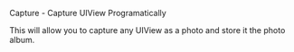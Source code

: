 Capture - Capture UIView Programatically

This will allow you to capture any UIView as a photo and store it the photo album.

